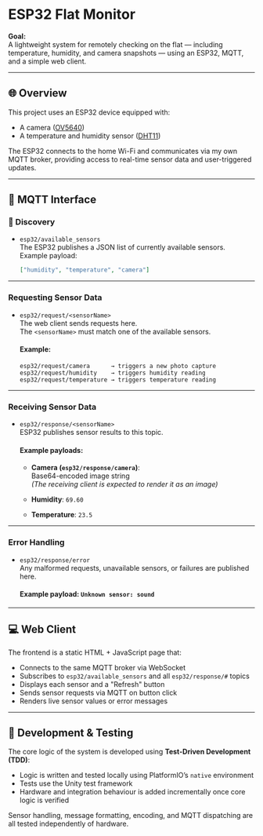 # ESP32 Flat Monitor

**Goal:**  
A lightweight system for remotely checking on the flat — including temperature, humidity, and camera snapshots — using an ESP32, MQTT, and a simple web client.

---

## 🌐 Overview

This project uses an ESP32 device equipped with:
- A camera ([OV5640](https://cdn.sparkfun.com/datasheets/Sensors/LightImaging/OV5640_datasheet.pdf))
- A temperature and humidity sensor ([DHT11](https://www.mouser.com/datasheet/2/758/DHT11-Technical-Data-Sheet-Translated-Version-1143054.pdf))

The ESP32 connects to the home Wi-Fi and communicates via my own MQTT broker, providing access to real-time sensor data and user-triggered updates.

---

## 🧩 MQTT Interface

### 📰 Discovery

- `esp32/available_sensors`  
  The ESP32 publishes a JSON list of currently available sensors.  
  Example payload:
  ```json
  ["humidity", "temperature", "camera"]
  ```

---

### Requesting Sensor Data

- `esp32/request/<sensorName>`  
  The web client sends requests here.  
  The `<sensorName>` must match one of the available sensors.

  #### Example:
  ```
  esp32/request/camera      → triggers a new photo capture  
  esp32/request/humidity    → triggers humidity reading  
  esp32/request/temperature → triggers temperature reading
  ```

---

### Receiving Sensor Data

- `esp32/response/<sensorName>`  
  ESP32 publishes sensor results to this topic.

  #### Example payloads:

  - **Camera (`esp32/response/camera`)**:  
    Base64-encoded image string  
    *(The receiving client is expected to render it as an image)*

  - **Humidity**: `69.60`

  - **Temperature**: `23.5`

---

### Error Handling

- `esp32/response/error`  
  Any malformed requests, unavailable sensors, or failures are published here.

  #### Example payload: `Unknown sensor: sound`

---

## 💻 Web Client

The frontend is a static HTML + JavaScript page that:
- Connects to the same MQTT broker via WebSocket
- Subscribes to `esp32/available_sensors` and all `esp32/response/#` topics
- Displays each sensor and a "Refresh" button
- Sends sensor requests via MQTT on button click
- Renders live sensor values or error messages

---

## 🧪 Development & Testing

The core logic of the system is developed using **Test-Driven Development (TDD)**:

- Logic is written and tested locally using PlatformIO’s `native` environment
- Tests use the Unity test framework
- Hardware and integration behaviour is added incrementally once core logic is verified

Sensor handling, message formatting, encoding, and MQTT dispatching are all tested independently of hardware.
